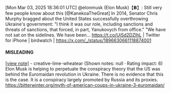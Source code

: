 [Mon Mar 03, 2025 18:36:01 UTC] @elonmusk (Elon Musk)【𝗕】: Still very few people know about this [@KanekoaTheGreat] In 2014, Senator Chris Murphy bragged about the United States successfully overthrowing Ukraine's government: "I think it was our role, including sanctions and threats of sanctions, that forced, in part, Yanukovych from office." "We have not sat on the sidelines. We have been… https://t.co/UjSd2DZIhL | Twitter for iPhone | birdwatch | https://x.com/_/status/1896630661118874001

#### MISLEADING

[[view note]](https://x.com/i/birdwatch/n/1896808529882943724) - creative-lime-wheatear (Shown notes: null · Rating impact: 6)
Elon Musk is helping to perpetuate the conspiracy theory that the US was behind the Euromaidan revolution in Ukraine. There is no evidence that this is the case. It is a conspiracy largely promoted by Russia and its proxies. 
https://bitterwinter.org/myth-of-american-coups-in-ukraine-3-euromaidan/
